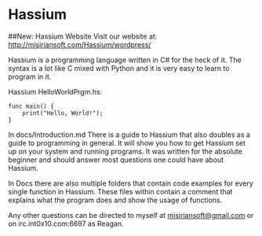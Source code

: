 # Hassium

##New: Hassium Website
Visit our website at: http://misiriansoft.com/Hassium/wordpress/

Hassium is a programming language written in C# for the heck of it.
The syntax is a lot like C mixed with Python and it is very easy to
learn to program in it.

Hassium HelloWorldPrgm.hs:
```
func main() {
	print("Hello, World!");
}
```

In docs/Introduction.md There is a guide to Hassium that also doubles
as a guide to programming in general. It will show you how to get Hassium
set up on your system and running programs. It was written for the absolute
beginner and should answer most questions one could have about Hassium.

In Docs there are also multiple folders that contain code examples for
every single function in Hassium. These files within contain a comment
that explains what the program does and show the usage of functions.

Any other questions can be directed to myself at misiriansoft@gmail.com
or on irc.int0x10.com:6697 as Reagan.
